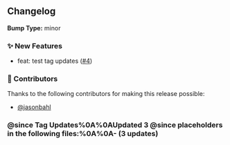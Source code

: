 


## Changelog

**Bump Type:** minor

### ✨ New Features
- feat: test  tag updates ([#4](https://github.com/wp-graphql/workflow-tests/pull/4))

### 👏 Contributors

Thanks to the following contributors for making this release possible:

- [@jasonbahl](https://github.com/jasonbahl)

### @since Tag Updates%0A%0AUpdated 3 @since placeholders in the following files:%0A%0A-  (3 updates)

